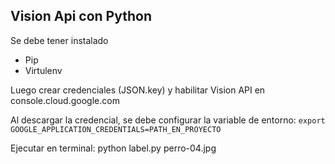 ## Vision Api con Python
Se debe tener instalado
- Pip
- Virtulenv

Luego crear credenciales (JSON.key) y habilitar Vision API en console.cloud.google.com

Al descargar la credencial, se debe configurar la variable de entorno:
`export GOOGLE_APPLICATION_CREDENTIALS=PATH_EN_PROYECTO`

Ejecutar en terminal:
python label.py perro-04.jpg  
